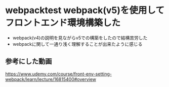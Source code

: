# webpacktest webpack(v5)を使用してフロントエンド環境構築した
- webpack(v4)の説明を見ながらv5での構築をしたので結構苦労した
- webpackに関して一通り浅く理解することが出来たように感じる

## 参考にした動画
https://www.udemy.com/course/front-env-setting-webpack/learn/lecture/16815400#overview
